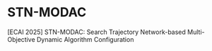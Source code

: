 # STN-MODAC
[ECAI 2025] STN-MODAC: Search Trajectory Network-based Multi-Objective Dynamic Algorithm Configuration
